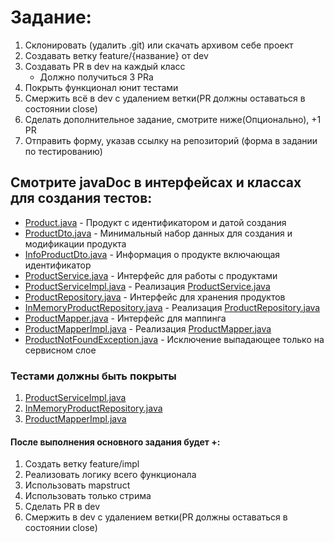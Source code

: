 # Задание:
1. Склонировать (удалить .git) или скачать архивом себе проект
2. Создавать ветку feature/{название} от dev
3. Создавать PR в dev на каждый класс
    - Должно получиться 3 PRа
4. Покрыть функционал юнит тестами
5. Смержить всё в dev с удалением ветки(PR должны оставаться в состоянии close)
6. Сделать дополнительное задание, смотрите ниже(Опционально), +1 PR
7. Отправить форму, указав ссылку на репозиторий (форма в задании по тестированию)

## Смотрите javaDoc в интерфейсах и классах для создания тестов:
- [Product.java](src%2Fmain%2Fjava%2Fru%2Fclevertec%2Fproduct%2Fentity%2FProduct.java) - Продукт с идентификатором и датой создания
- [ProductDto.java](src%2Fmain%2Fjava%2Fru%2Fclevertec%2Fproduct%2Fdata%2FProductDto.java) - Минимальный набор данных для создания и модификации продукта
- [InfoProductDto.java](src%2Fmain%2Fjava%2Fru%2Fclevertec%2Fproduct%2Fdata%2FInfoProductDto.java) - Информация о продукте включающая идентификатор
- [ProductService.java](src%2Fmain%2Fjava%2Fru%2Fclevertec%2Fproduct%2Fservice%2FProductService.java) - Интерфейс для работы с продуктами
- [ProductServiceImpl.java](src%2Fmain%2Fjava%2Fru%2Fclevertec%2Fproduct%2Fservice%2Fimpl%2FProductServiceImpl.java) - Реализация [ProductService.java](src%2Fmain%2Fjava%2Fru%2Fclevertec%2Fproduct%2Fservice%2FProductService.java)
- [ProductRepository.java](src%2Fmain%2Fjava%2Fru%2Fclevertec%2Fproduct%2Frepository%2FProductRepository.java) - Интерфейс для хранения продуктов
- [InMemoryProductRepository.java](src%2Fmain%2Fjava%2Fru%2Fclevertec%2Fproduct%2Frepository%2Fimpl%2FInMemoryProductRepository.java) - Реализация [ProductRepository.java](src%2Fmain%2Fjava%2Fru%2Fclevertec%2Fproduct%2Frepository%2FProductRepository.java)
- [ProductMapper.java](src%2Fmain%2Fjava%2Fru%2Fclevertec%2Fproduct%2Fmapper%2FProductMapper.java) - Интерфейс для маппинга
- [ProductMapperImpl.java](src%2Fmain%2Fjava%2Fru%2Fclevertec%2Fproduct%2Fmapper%2Fimpl%2FProductMapperImpl.java) - Реализация [ProductMapper.java](src%2Fmain%2Fjava%2Fru%2Fclevertec%2Fproduct%2Fmapper%2FProductMapper.java)
- [ProductNotFoundException.java](src%2Fmain%2Fjava%2Fru%2Fclevertec%2Fproduct%2Fexception%2FProductNotFoundException.java) - Исключение выпадающее только на сервисном слое

### Тестами должны быть покрыты
1) [ProductServiceImpl.java](src%2Fmain%2Fjava%2Fru%2Fclevertec%2Fproduct%2Fservice%2Fimpl%2FProductServiceImpl.java)
2) [InMemoryProductRepository.java](src%2Fmain%2Fjava%2Fru%2Fclevertec%2Fproduct%2Frepository%2Fimpl%2FInMemoryProductRepository.java)
3) [ProductMapperImpl.java](src%2Fmain%2Fjava%2Fru%2Fclevertec%2Fproduct%2Fmapper%2Fimpl%2FProductMapperImpl.java)

#### После выполнения основного задания будет +:
1) Создать ветку feature/impl
2) Реализовать логику всего функционала
3) Использовать mapstruct
4) Использовать только стрима
5) Сделать PR в dev
6) Смержить в dev с удалением ветки(PR должны оставаться в состоянии close)
